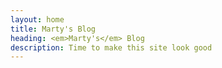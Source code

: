 ```yaml
---
layout: home
title: Marty's Blog
heading: <em>Marty's</em> Blog
description: Time to make this site look good
---
```

